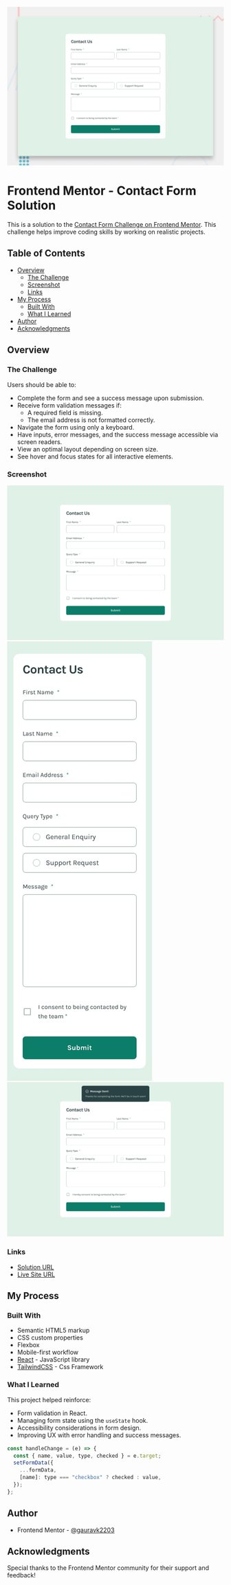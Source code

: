 ![Preview](./src/design/desktop-preview.jpg)

# Frontend Mentor - Contact Form Solution

This is a solution to the [Contact Form Challenge on Frontend Mentor](https://www.frontendmentor.io/challenges/contact-form--G-hYlqKJj). This challenge helps improve coding skills by working on realistic projects.

## Table of Contents

- [Overview](#overview)
  - [The Challenge](#the-challenge)
  - [Screenshot](#screenshot)
  - [Links](#links)
- [My Process](#my-process)
  - [Built With](#built-with)
  - [What I Learned](#what-i-learned)
- [Author](#author)
- [Acknowledgments](#acknowledgments)

## Overview

### The Challenge

Users should be able to:

- Complete the form and see a success message upon submission.
- Receive form validation messages if:
  - A required field is missing.
  - The email address is not formatted correctly.
- Navigate the form using only a keyboard.
- Have inputs, error messages, and the success message accessible via screen readers.
- View an optimal layout depending on screen size.
- See hover and focus states for all interactive elements.

### Screenshot

![Project Screenshot](./src/design/desktop-design.jpg)
![Project Screenshot](./src/design/mobile-design.jpg)
![Project Screenshot](./src/design/success-state.jpg)

### Links

- [Solution URL](https://your-solution-url.com)
- [Live Site URL](https://contactform-by-gaurav.netlify.app/)

## My Process

### Built With

- Semantic HTML5 markup
- CSS custom properties
- Flexbox
- Mobile-first workflow
- [React](https://reactjs.org/) - JavaScript library
- [TailwindCSS](https://Tailwindcss.org/) - Css Framework

### What I Learned

This project helped reinforce:

- Form validation in React.
- Managing form state using the `useState` hook.
- Accessibility considerations in form design.
- Improving UX with error handling and success messages.

```js
const handleChange = (e) => {
  const { name, value, type, checked } = e.target;
  setFormData({
    ...formData,
    [name]: type === "checkbox" ? checked : value,
  });
};
```

## Author

- Frontend Mentor - [@gauravk2203](https://www.frontendmentor.io/profile/gauravk2203)

## Acknowledgments

Special thanks to the Frontend Mentor community for their support and feedback!
